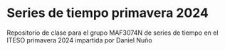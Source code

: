 # Series de tiempo primavera 2024
Repositorio de clase para el grupo MAF3074N de series de tiempo en el ITESO primavera 2024 impartida por Daniel Nuño
